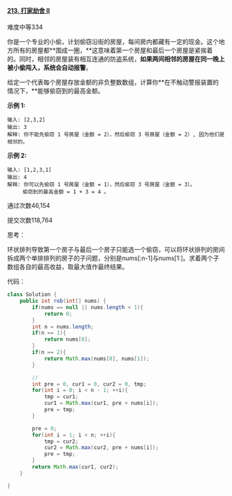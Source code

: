 #### [213. 打家劫舍 II](https://leetcode-cn.com/problems/house-robber-ii/)

难度中等334

你是一个专业的小偷，计划偷窃沿街的房屋，每间房内都藏有一定的现金。这个地方所有的房屋都**围成一圈，**这意味着第一个房屋和最后一个房屋是紧挨着的。同时，相邻的房屋装有相互连通的防盗系统，**如果两间相邻的房屋在同一晚上被小偷闯入，系统会自动报警**。

给定一个代表每个房屋存放金额的非负整数数组，计算你**在不触动警报装置的情况下，**能够偷窃到的最高金额。

**示例 1:**

```
输入: [2,3,2]
输出: 3
解释: 你不能先偷窃 1 号房屋（金额 = 2），然后偷窃 3 号房屋（金额 = 2）, 因为他们是相邻的。
```

**示例 2:**

```
输入: [1,2,3,1]
输出: 4
解释: 你可以先偷窃 1 号房屋（金额 = 1），然后偷窃 3 号房屋（金额 = 3）。
     偷窃到的最高金额 = 1 + 3 = 4 。
```

通过次数46,154

提交次数118,764



思考：

环状排列导致第一个房子与最后一个房子只能选一个偷窃，可以将环状排列的房间拆成两个单排排列的房子的子问题，分别是nums[:n-1]与nums[1:]。求着两个子数组各自的最高收益，取最大值作最终结果。

代码：

```java
class Solution {
    public int rob(int[] nums) {
        if(nums == null || nums.length < 1){
            return 0;
        }
        int n = nums.length;
        if(n == 1){
            return nums[0];
        }
        if(n == 2){
            return Math.max(nums[0], nums[1]);
        }

        //
        int pre = 0, cur1 = 0, cur2 = 0, tmp;
        for(int i = 0; i < n - 1; ++i){
            tmp = cur1;
            cur1 = Math.max(cur1, pre + nums[i]);
            pre = tmp;
        }

        pre = 0;
        for(int i = 1; i < n; ++i){
            tmp = cur2;
            cur2 = Math.max(cur2, pre + nums[i]);
            pre = tmp;
        }
        return Math.max(cur1, cur2);
    }

}
```



